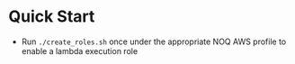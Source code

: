 # Quick Start

- Run `./create_roles.sh` once under the appropriate NOQ AWS profile to enable a lambda execution role
